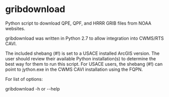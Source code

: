 # gribdownload
Python script to download QPE, QPF, and HRRR GRIB files from NOAA websites.

gribdownload was written in Python 2.7 to allow integration into CWMS/RTS CAVI.

The included shebang (#!) is set to a USACE installed ArcGIS version.
The user should review their available Python installation(s) to determine the
best way for them to run this script.  For USACE users, the shebang (#!) can point
to jython.exe in the CWMS CAVI installation using the FQPN.

For list of options:

gribdownload -h or --help
